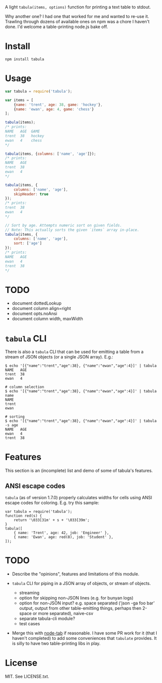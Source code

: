 A light `tabula(items, options)` function for printing a text table
to stdout.

Why another one? I had one that worked for me and wanted to re-use it. Trawling
through dozens of available ones on npm was a chore I haven't done. I'd welcome
a table-printing node.js bake off.


# Install

    npm install tabula


# Usage

```javascript
var tabula = require('tabula');

var items = [
    {name: 'trent', age: 38, game: 'hockey'},
    {name: 'ewan', age: 4, game: 'chess'}
];

tabula(items);
/* prints:
NAME   AGE  GAME
trent  38   hockey
ewan   4    chess
*/

tabula(items, {columns: ['name', 'age']});
/* prints:
NAME   AGE
trent  38
ewan   4
*/

tabula(items, {
    columns: ['name', 'age'],
    skipHeader: true
});
/* prints:
trent  38
ewan   4
*/

// Sort by age. Attempts numeric sort on given fields.
// Note: This actually sorts the given `items` array in-place.
tabula(items, {
    columns: ['name', 'age'],
    sort: ['age']
});
/* prints:
NAME   AGE
ewan   4
trent  38
*/
```

# TODO

- document dottedLookup
- document column align=right
- document opts.noAnsi
- document column width, maxWidth 


# `tabula` CLI

There is also a `tabula` CLI that can be used for emitting a table
from a stream of JSON objects (or a single JSON array). E.g.:

    $ echo '[{"name":"trent","age":38}, {"name":"ewan","age":4}]' | tabula
    NAME   AGE
    trent  38
    ewan   4

    # column selection
    $ echo '[{"name":"trent","age":38}, {"name":"ewan","age":4}]' | tabula name
    NAME
    trent
    ewan

    # sorting
    $ echo '[{"name":"trent","age":38}, {"name":"ewan","age":4}]' | tabula -s age
    NAME   AGE
    ewan   4
    trent  38


# Features

This section is an (incomplete) list and demo of some of tabula's features.


## ANSI escape codes

`tabula` (as of version 1.7.0) properly calculates widths for cells using
ANSI escape codes for coloring. E.g. try this sample:

```
var tabula = require('tabula');
function red(s) {
    return '\033[31m' + s + '\033[39m';
}
tabula([
    { name: 'Trent', age: 42, job: 'Engineer' },
    { name: 'Ewan', age: red(8), job: 'Student' },
]);
```


# TODO

- Describe the "opinions", features and limitations of this module.

- `tabula` CLI for piping in a JSON array of objects, or stream of objects.
    - streaming
    - option for skipping non-JSON lines (e.g. for bunyan logs)
    - option for non-JSON input? e.g. space separated ('json -ga foo bar'
      output, output from other table-emitting things, perhaps then 2-space
      or more separated), naive-csv
    - separate tabula-cli module?
    - test cases

- Merge this with [node-tab](https://github.com/davepacheco/node-tab) if
  reasonable. I have some PR work for it (that I haven't completed) to add some
  conveniences that `tabulate` provides. It is silly to have two table-printing
  libs in play.


# License

MIT. See LICENSE.txt.

